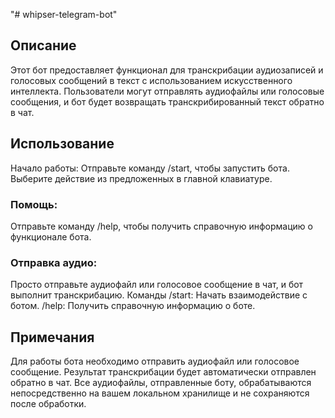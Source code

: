 "# whipser-telegram-bot"

## Описание
Этот бот предоставляет функционал для транскрибации аудиозаписей и голосовых сообщений в текст с использованием
искусственного интеллекта. Пользователи могут отправлять аудиофайлы или голосовые сообщения, и бот будет возвращать
транскрибированный текст обратно в чат.

## Использование
Начало работы:
Отправьте команду /start, чтобы запустить бота.
Выберите действие из предложенных в главной клавиатуре.
### Помощь:
Отправьте команду /help, чтобы получить справочную информацию о функционале бота.
### Отправка аудио:
Просто отправьте аудиофайл или голосовое сообщение в чат, и бот выполнит транскрибацию.
Команды
/start: Начать взаимодействие с ботом.
/help: Получить справочную информацию о боте.
## Примечания
Для работы бота необходимо отправить аудиофайл или голосовое сообщение.
Результат транскрибации будет автоматически отправлен обратно в чат.
Все аудиофайлы, отправленные боту, обрабатываются непосредственно на вашем локальном хранилище и не сохраняются после
обработки.
